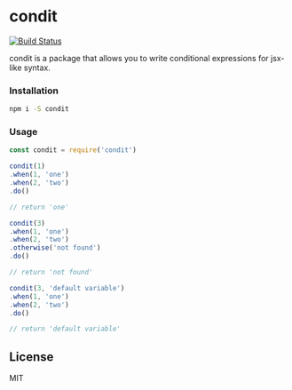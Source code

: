 # condit

[![Build Status](https://travis-ci.org/indatawetrust/condit.svg?branch=master)](https://travis-ci.org/indatawetrust/condit)

condit is a package that allows you to write conditional expressions for jsx-like syntax.

### Installation

```sh
npm i -S condit
```

### Usage

```js
const condit = require('condit')

condit(1)
.when(1, 'one')
.when(2, 'two')
.do()

// return 'one'

condit(3)
.when(1, 'one')
.when(2, 'two')
.otherwise('not found')
.do()

// return 'not found'

condit(3, 'default variable')
.when(1, 'one')
.when(2, 'two')
.do()

// return 'default variable'
```

License
----

MIT
